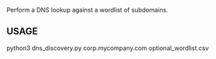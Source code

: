 Perform a DNS lookup against a wordlist of subdomains.

USAGE
-----

python3 dns_discovery.py corp.mycompany.com optional_wordlist.csv
